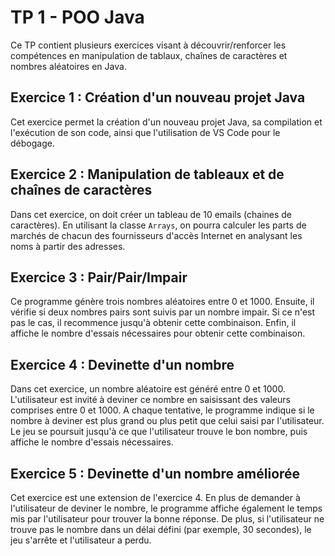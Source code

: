 # TP 1 - POO Java

Ce TP contient plusieurs exercices visant à découvrir/renforcer les compétences en manipulation de tablaux, chaînes de caractères et nombres aléatoires en Java.

## Exercice 1 : Création d'un nouveau projet Java

Cet exercice permet la création d'un nouveau projet Java, sa compilation et l'exécution de son code, ainsi que l'utilisation de VS Code pour le débogage.

## Exercice 2 : Manipulation de tableaux et de chaînes de caractères

Dans cet exercice, on doit créer un tableau de 10 emails (chaines de caractères). En utilisant la classe `Arrays`, on pourra calculer les parts de marchés de chacun des fournisseurs d'accès Internet en analysant les noms à partir des adresses.

## Exercice 3 : Pair/Pair/Impair

Ce programme génère trois nombres aléatoires entre 0 et 1000. Ensuite, il vérifie si deux nombres pairs sont suivis par un nombre impair. Si ce n'est pas le cas, il recommence jusqu'à obtenir cette combinaison. Enfin, il affiche le nombre d'essais nécessaires pour obtenir cette combinaison.

## Exercice 4 : Devinette d'un nombre

Dans cet exercice, un nombre aléatoire est généré entre 0 et 1000. L'utilisateur est invité à deviner ce nombre en saisissant des valeurs comprises entre 0 et 1000. A chaque tentative, le programme indique si le nombre à deviner est plus grand ou plus petit que celui saisi par l'utilisateur. Le jeu se poursuit jusqu'à ce que l'utilisateur trouve le bon nombre, puis affiche le nombre d'essais nécessaires.

## Exercice 5 : Devinette d'un nombre améliorée

Cet exercice est une extension de l'exercice 4. En plus de demander à l'utilisateur de deviner le nombre, le programme affiche également le temps mis par l'utilisateur pour trouver la bonne réponse. De plus, si l'utilisateur ne trouve pas le nombre dans un délai défini (par exemple, 30 secondes), le jeu s'arrête et l'utilisateur a perdu.